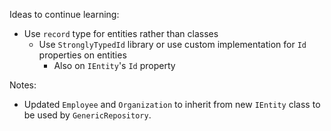 ﻿Ideas to continue learning: 
- Use `record` type for entities rather than classes
  - Use `StronglyTypedId` library or use custom implementation for `Id` properties on entities
    - Also on `IEntity`'s `Id` property

Notes:
- Updated `Employee` and `Organization` to inherit from new `IEntity` class to be used by `GenericRepository`.